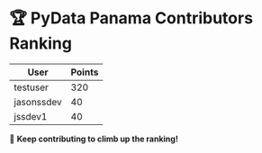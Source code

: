 # 🏆 PyData Panama Contributors Ranking

| User | Points |
|---------|--------|
| testuser | 320 |
| jasonssdev | 40 |
| jssdev1 | 40 |

🚀 **Keep contributing to climb up the ranking!**
